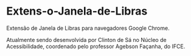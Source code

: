 # Extens-o-Janela-de-Libras

Extensão de Janela de Libras para navegadores Google Chrome.

Atualmente sendo desenvolvida por Clinton de Sá no Núcleo de Acessibilidade, coordenado pelo professor Agebson Façanha, do IFCE.